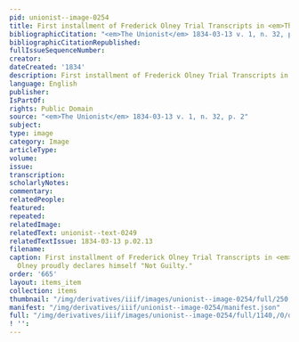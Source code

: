 ```yaml
---
pid: unionist--image-0254
title: First installment of Frederick Olney Trial Transcripts in <em>The Unionist</em>
bibliographicCitation: "<em>The Unionist</em> 1834-03-13 v. 1, n. 32, p. 2"
bibliographicCitationRepublished: 
fullIssueSequenceNumber: 
creator: 
dateCreated: '1834'
description: First installment of Frederick Olney Trial Transcripts in <em>The Unionist</em>
language: English
publisher: 
IsPartOf: 
rights: Public Domain
source: "<em>The Unionist</em> 1834-03-13 v. 1, n. 32, p. 2"
subject: 
type: image
category: Image
articleType: 
volume: 
issue: 
transcription: 
scholarlyNotes: 
commentary: 
relatedPeople: 
featured: 
repeated: 
relatedImage: 
relatedText: unionist--text-0249
relatedTextIssue: 1834-03-13 p.02.13
filename: 
caption: First installment of Frederick Olney Trial Transcripts in <em>The Unionist</em>,
  Olney proudly declares himself "Not Guilty."
order: '665'
layout: items_item
collection: items
thumbnail: "/img/derivatives/iiif/images/unionist--image-0254/full/250,/0/default.jpg"
manifest: "/img/derivatives/iiif/unionist--image-0254/manifest.json"
full: "/img/derivatives/iiif/images/unionist--image-0254/full/1140,/0/default.jpg"
! '': 
---
```

